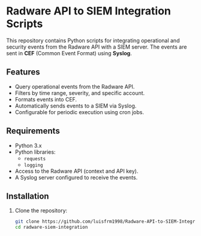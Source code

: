 # Radware API to SIEM Integration Scripts

This repository contains Python scripts for integrating operational and security events from the Radware API with a SIEM server. The events are sent in **CEF** (Common Event Format) using **Syslog**.

## Features

- Query operational events from the Radware API.
- Filters by time range, severity, and specific account.
- Formats events into CEF.
- Automatically sends events to a SIEM via Syslog.
- Configurable for periodic execution using cron jobs.

## Requirements

- Python 3.x
- Python libraries:
  - `requests`
  - `logging`
- Access to the Radware API (context and API key).
- A Syslog server configured to receive the events.

## Installation

1. Clone the repository:
   ```bash
   git clone https://github.com/luisfrm1998/Radware-API-to-SIEM-Integration-Scripts
   cd radware-siem-integration
